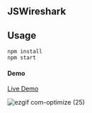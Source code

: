 ## JSWireshark

## Usage
```
npm install
npm start
```

#### Demo
[Live Demo](https://raw.githack.com/lmangani/JSWireshark/master/index.html#)

![ezgif com-optimize (25)](https://user-images.githubusercontent.com/1423657/56448644-11753a80-6311-11e9-9658-eaea53aefa50.gif)

